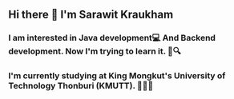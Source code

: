## Hi there 👋 I'm Sarawit Kraukham
### I am interested in Java development💻 And Backend development. Now I'm trying to learn it. 📖🔍

### I'm currently studying at King Mongkut's University of Technology Thonburi (KMUTT). 🐜🐜🐜

<!--
**BomScoob12/BomScoob12** is a ✨ _special_ ✨ repository because its `README.md` (this file) appears on your GitHub profile.

Here are some ideas to get you started:

- 🔭 I’m currently working on ...
- 🌱 I’m currently learning ...
- 👯 I’m looking to collaborate on ...
- 🤔 I’m looking for help with ...
- 💬 Ask me about ...
- 📫 How to reach me: ...
- 😄 Pronouns: ...
- ⚡ Fun fact: ...
-->
